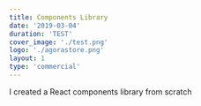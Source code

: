 ```yaml
---
title: Components Library
date: '2019-03-04'
duration: 'TEST'
cover_image: './test.png'
logo: './agorastore.png'
layout: 1
type: 'commercial'
---
```


I created a React components library from scratch
